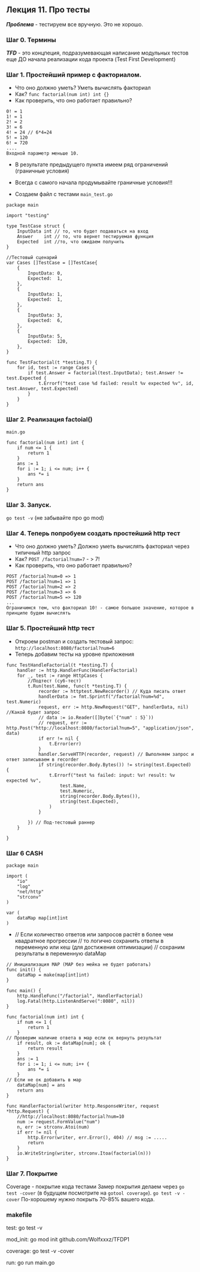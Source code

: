 ## Лекция 11. Про тесты

***Проблема*** - тестируем все вручную. Это не хорошо. 

### Шаг 0. Термины
***TFD*** - это концпеция, подразумевающая написание модульных тестов еще ДО начала
реализации кода проекта (Test First Development)


### Шаг 1. Простейший пример с факториалом.
* Что оно должно уметь? Уметь вычислять факториал
* Как? ```func factorial(num int) int {}```
* Как проверить, что оно работает правильно?
```
0! = 1
1! = 1
2! = 2
3! = 6
4! = 24 // 6*4=24
5! = 120
6! = 720
....
Входной параметр меньше 10.
```
* В результате предыдущего пункта имеем ряд ограничений (граничные условия)

* Всегда с самого начала продумывайте граничные условия!!!

* Создаем файл с тестами
```main_test.go```
```
package main

import "testing"

type TestCase struct {
	InputData int // то, что будет подаваться на вход
	Answer    int // то, что вернет тестируемая функция
	Expected  int //то, что ожидаем получить
}

//Тестовый сценарий
var Cases []TestCase = []TestCase{
	{
		InputData: 0,
		Expected:  1,
	},
	{
		InputData: 1,
		Expected:  1,
	},
	{
		InputData: 3,
		Expected:  6,
	},
	{
		InputData: 5,
		Expected:  120,
	},
}

func TestFactorial(t *testing.T) {
	for id, test := range Cases {
		if test.Answer = factorial(test.InputData); test.Answer != test.Expected {
			t.Errorf("test case %d failed: result %v expected %v", id, test.Answer, test.Expected)
		}
	}
}

```

### Шаг 2. Реализация factoial()
```main.go```
```
func factorial(num int) int {
	if num <= 1 {
		return 1
	}
	ans := 1
	for i := 1; i <= num; i++ {
		ans *= i
	}
	return ans
}

```

### Шаг 3. Запуск.
```go test -v``` (не забывайте про go mod)

### Шаг 4. Теперь попробуем создать простейший http тест
* Что оно должно уметь? Должно уметь вычислять факториал через типичный http запрос
* Как? ```POST /factorial?num=7``` - > 7!
* Как проверить, что оно работает правильно?
```
POST /factorial?num=0 => 1
POST /factorial?num=1 => 1
POST /factorial?num=2 => 2
POST /factorial?num=3 => 6
POST /factorial?num=5 => 120
...
Ограничимся тем, что факториал 10! - самое большое значение, которое в принципе будем вычислять

```

### Шаг 5. Простейший http тест
* Откроем postman и создать тестовый запрос: ```http://localhost:8080/factorial?num=6```
* Теперь добавим тесты на уровне приложения
```
func TestHandleFactorial(t *testing.T) {
	handler := http.HandlerFunc(HandlerFactorial)
	for _, test := range HttpCases {
		//Подтест (суб-тест)
		t.Run(test.Name, func(t *testing.T) {
			recorder := httptest.NewRecorder() // Куда писать ответ
			handlerData := fmt.Sprintf("/factorial?num=%d", test.Numeric)
			request, err := http.NewRequest("GET", handlerData, nil) //Какой будет запрос
			// data := io.Reader([]byte(`{"num" : 5}`))
			// request, err := http.Post("http://localhost:8080/factorial?num=5", "application/json", data)
			if err != nil {
				t.Error(err)
			}
			handler.ServeHTTP(recorder, request) // Выполняем запрос и ответ записываем в recorder
			if string(recorder.Body.Bytes()) != string(test.Expected) {
				t.Errorf("test %s failed: input: %v! result: %v expected %v",
					test.Name,
					test.Numeric,
					string(recorder.Body.Bytes()),
					string(test.Expected),
				)
			}

		}) // Под-тестовый раннер
	}

}
```
### Шаг 6 CASH

```
package main

import (
	"io"
	"log"
	"net/http"
	"strconv"
)

var (
	dataMap map[int]int
)
```
* // Если количество ответов или запросов растёт в более чем квадратное прогрессии
// то логично сохранить ответы в переменную или кеш (для достижения оптимизации)
// сохраним результаты в переменную dataMap
```
// Инициализация MAP (MAP без мейка не будет работать)
func init() {
	dataMap = make(map[int]int)
}

func main() {
	http.HandleFunc("/factorial", HandlerFactorial)
	log.Fatal(http.ListenAndServe(":8080", nil))
}

func factorial(num int) int {
	if num <= 1 {
		return 1
	}
// Проверим наличие ответа в мар если ок вернуть результат
	if result, ok := dataMap[num]; ok {
		return result
	}
	ans := 1
	for i := 1; i <= num; i++ {
		ans *= i
	}
// Если не ок добавить в мар
	dataMap[num] = ans
	return ans
}

func HandlerFactorial(writer http.ResponseWriter, request *http.Request) {
	//http://localhost:8080/factorial?num=10
	num := request.FormValue("num")
	n, err := strconv.Atoi(num)
	if err != nil {
		http.Error(writer, err.Error(), 404) // msg := .....
		return
	}
	io.WriteString(writer, strconv.Itoa(factorial(n)))
}

```

### Шаг 7. Покрытие
Coverage - покрытие кода тестами 
Замер покрытия делаем через ```go test -cover```  (в будущем посмотрите на ```gotool coverage```).
                            ```go test -v -cover```
По-хорошему нужно покрыть 70-85% вашего кода. 

### makefile
test:
	go test -v

mod_init:
	go mod init github.com/Wolfxxxz/TFDP1

coverage:
	go test -v -cover

run:
	go run main.go